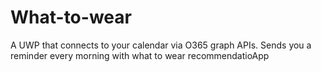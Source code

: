 # What-to-wear
A UWP that connects to your calendar via O365 graph APIs. Sends you a reminder every morning with what to wear recommendatioApp 
